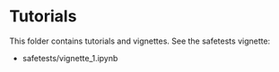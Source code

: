 # Tutorials

This folder contains tutorials and vignettes. See the safetests vignette:

- safetests/vignette_1.ipynb
